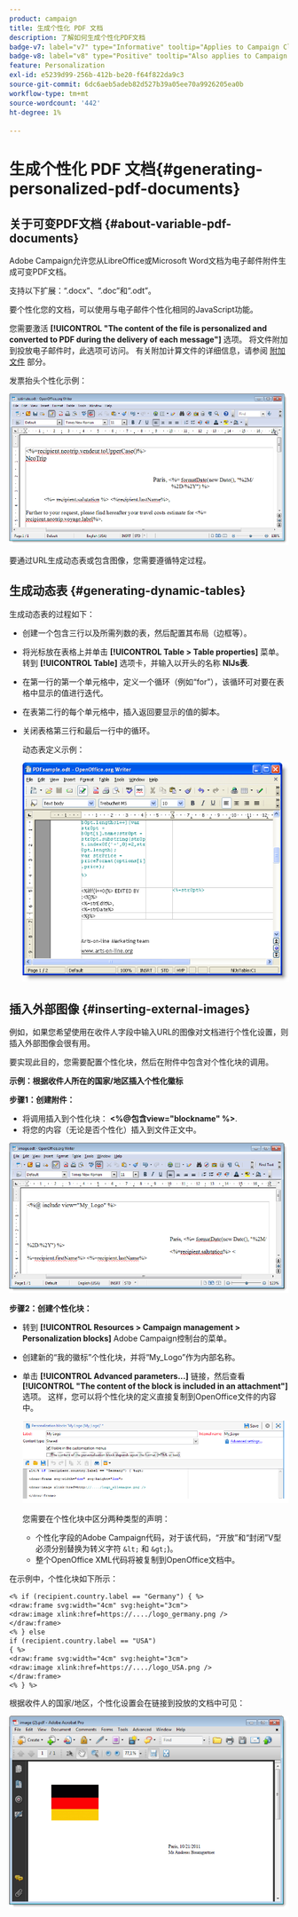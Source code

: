 ```yaml
---
product: campaign
title: 生成个性化 PDF 文档
description: 了解如何生成个性化PDF文档
badge-v7: label="v7" type="Informative" tooltip="Applies to Campaign Classic v7"
badge-v8: label="v8" type="Positive" tooltip="Also applies to Campaign v8"
feature: Personalization
exl-id: e5239d99-256b-412b-be20-f64f822da9c3
source-git-commit: 6dc6aeb5adeb82d527b39a05ee70a9926205ea0b
workflow-type: tm+mt
source-wordcount: '442'
ht-degree: 1%

---
```


# 生成个性化 PDF 文档{#generating-personalized-pdf-documents}



## 关于可变PDF文档 {#about-variable-pdf-documents}

Adobe Campaign允许您从LibreOffice或Microsoft Word文档为电子邮件附件生成可变PDF文档。

支持以下扩展：“.docx”、“.doc”和“.odt”。

要个性化您的文档，可以使用与电子邮件个性化相同的JavaScript功能。

您需要激活 **[!UICONTROL "The content of the file is personalized and converted to PDF during the delivery of each message"]** 选项。 将文件附加到投放电子邮件时，此选项可访问。 有关附加计算文件的详细信息，请参阅 [附加文件](attaching-files.md) 部分。

发票抬头个性化示例：

![](assets/s_ncs_pdf_simple.png)

要通过URL生成动态表或包含图像，您需要遵循特定过程。

## 生成动态表 {#generating-dynamic-tables}

生成动态表的过程如下：

* 创建一个包含三行以及所需列数的表，然后配置其布局（边框等）。
* 将光标放在表格上并单击 **[!UICONTROL Table > Table properties]** 菜单。 转到 **[!UICONTROL Table]** 选项卡，并输入以开头的名称 **NlJs表**.
* 在第一行的第一个单元格中，定义一个循环（例如“for”），该循环可对要在表格中显示的值进行迭代。
* 在表第二行的每个单元格中，插入返回要显示的值的脚本。
* 关闭表格第三行和最后一行中的循环。

   动态表定义示例：

   ![](assets/s_ncs_pdf_table.png)

## 插入外部图像 {#inserting-external-images}

例如，如果您希望使用在收件人字段中输入URL的图像对文档进行个性化设置，则插入外部图像会很有用。

要实现此目的，您需要配置个性化块，然后在附件中包含对个性化块的调用。

**示例：根据收件人所在的国家/地区插入个性化徽标**

**步骤1：创建附件：**

* 将调用插入到个性化块： **&lt;%@包含view=&quot;blockname&quot; %>**.
* 将您的内容（无论是否个性化）插入到文件正文中。

![](assets/s_ncs_open_office_blocdeperso.png)

**步骤2：创建个性化块：**

* 转到 **[!UICONTROL Resources > Campaign management > Personalization blocks]** Adobe Campaign控制台的菜单。
* 创建新的“我的徽标”个性化块，并将“My_Logo”作为内部名称。
* 单击 **[!UICONTROL Advanced parameters...]** 链接，然后查看 **[!UICONTROL "The content of the block is included in an attachment"]** 选项。 这样，您可以将个性化块的定义直接复制到OpenOffice文件的内容中。

   ![](assets/s_ncs_pdf_bloc_option.png)

   您需要在个性化块中区分两种类型的声明：

   * 个性化字段的Adobe Campaign代码，对于该代码，“开放”和“封闭”V型必须分别替换为转义字符 `&lt;` 和 `&gt;`)。
   * 整个OpenOffice XML代码将被复制到OpenOffice文档中。

在示例中，个性化块如下所示：

```
<% if (recipient.country.label == "Germany") { %>
<draw:frame svg:width="4cm" svg:height="3cm">
<draw:image xlink:href=https://..../logo_germany.png />
</draw:frame>
<% } else
if (recipient.country.label == "USA")
{ %>
<draw:frame svg:width="4cm" svg:height="3cm">
<draw:image xlink:href=https://..../logo_USA.png />
</draw:frame>
<% } %>
```

根据收件人的国家/地区，个性化设置会在链接到投放的文档中可见：

![](assets/s_ncs_pdf_result.png)
